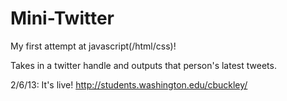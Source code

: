 Mini-Twitter
============

My first attempt at javascript(/html/css)!

Takes in a twitter handle and outputs that person's latest tweets.

2/6/13: It's live! http://students.washington.edu/cbuckley/

